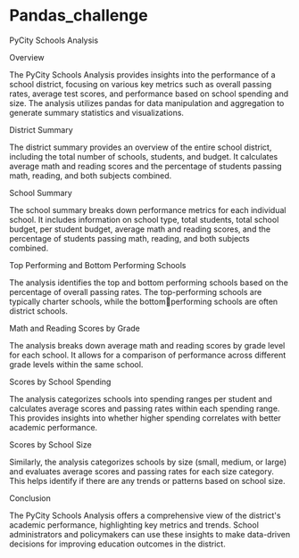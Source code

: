# Pandas_challenge
PyCity Schools Analysis

Overview

The PyCity Schools Analysis provides insights into the performance of a school district, focusing 
on various key metrics such as overall passing rates, average test scores, and performance based 
on school spending and size. The analysis utilizes pandas for data manipulation and aggregation 
to generate summary statistics and visualizations.

District Summary

The district summary provides an overview of the entire school district, including the total number 
of schools, students, and budget. It calculates average math and reading scores and the percentage 
of students passing math, reading, and both subjects combined.

School Summary

The school summary breaks down performance metrics for each individual school. It includes 
information on school type, total students, total school budget, per student budget, average math 
and reading scores, and the percentage of students passing math, reading, and both subjects 
combined.

Top Performing and Bottom Performing Schools

The analysis identifies the top and bottom performing schools based on the percentage of overall 
passing rates. The top-performing schools are typically charter schools, while the bottomperforming schools are often district schools.

Math and Reading Scores by Grade

The analysis breaks down average math and reading scores by grade level for each school. It allows 
for a comparison of performance across different grade levels within the same school.

Scores by School Spending

The analysis categorizes schools into spending ranges per student and calculates average scores 
and passing rates within each spending range. This provides insights into whether higher spending 
correlates with better academic performance.

Scores by School Size

Similarly, the analysis categorizes schools by size (small, medium, or large) and evaluates average 
scores and passing rates for each size category. This helps identify if there are any trends or patterns 
based on school size.

Conclusion

The PyCity Schools Analysis offers a comprehensive view of the district's academic performance, 
highlighting key metrics and trends. School administrators and policymakers can use these insights 
to make data-driven decisions for improving education outcomes in the district.

